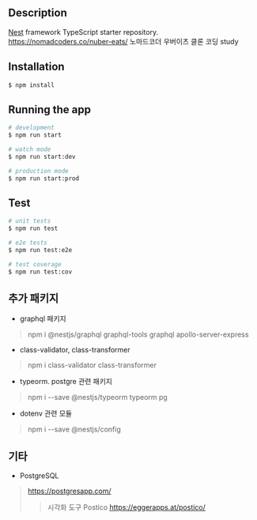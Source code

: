 ## Description

[Nest](https://github.com/nestjs/nest) framework TypeScript starter repository.
https://nomadcoders.co/nuber-eats/ 노마드코더 우버이츠 클론 코딩 study

## Installation

```bash
$ npm install
```

## Running the app

```bash
# development
$ npm run start

# watch mode
$ npm run start:dev

# production mode
$ npm run start:prod
```

## Test

```bash
# unit tests
$ npm run test

# e2e tests
$ npm run test:e2e

# test coverage
$ npm run test:cov
```

## 추가 패키지

- graphql 패키지
> npm i @nestjs/graphql graphql-tools graphql apollo-server-express

- class-validator, class-transformer
> npm i class-validator class-transformer

- typeorm. postgre 관련 패키지
> npm i --save @nestjs/typeorm typeorm pg

- dotenv 관련 모듈
> npm i --save @nestjs/config

## 기타
- PostgreSQL
> https://postgresapp.com/
 >> 시각화 도구 Postico https://eggerapps.at/postico/
